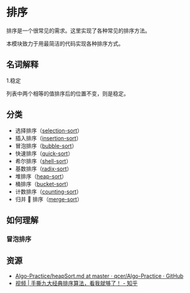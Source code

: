 # 排序

排序是一个很常见的需求。这里实现了各种常见的排序方法。

本模块致力于用最简洁的代码实现各种排序方式。

## 名词解释

1.稳定

列表中两个相等的值排序后的位置不变，则是稳定。

## 分类

- 选择排序（[selection-sort](./selection-sort.ts)）
- 插入排序（[insertion-sort](./insertion-sort.ts)）
- 冒泡排序（[bubble-sort](./bubble-sort.ts)）
- 快速排序（[quick-sort](./quick-sort.ts)）
- 希尔排序（[shell-sort](./shell-sort.ts)）
- 基数排序（[radix-sort](radix-sort)）
- 堆排序（[heap-sort](./heap-sort.ts)）
- 桶排序（[bucket-sort](./bucket-sort.ts)）
- 计数排序（[counting-sort](./counting-sort.ts)）
- 归并  排序（[merge-sort](./merge-sort.ts)）

## 如何理解

### 冒泡排序

## 资源

- [Algo-Practice/heapSort.md at master · qcer/Algo-Practice · GitHub](https://github.com/qcer/Algo-Practice/blob/master/Sort/heapSort.md)
- [视频 | 手撕九大经典排序算法，看我就够了！ - 知乎](https://zhuanlan.zhihu.com/p/52884590?utm_source=wechat_session&utm_medium=social&utm_oi=37938096242688)
